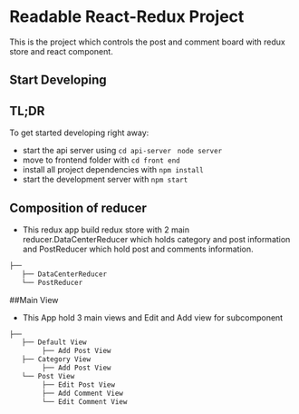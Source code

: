 # Readable React-Redux Project

This is the project which controls the post and comment board with redux store and react component.
## Start Developing

## TL;DR

To get started developing right away:
* start the api server using
 `cd api-server `
 `node server `
 * move to frontend folder with  `cd front end`
* install all project dependencies with `npm install`
* start the development server with `npm start`

## Composition of reducer
* This redux app build redux store with 2 main reducer.DataCenterReducer which holds category and post information and PostReducer which hold post and comments information.
```bash
├──
   ├── DataCenterReducer
   └── PostReducer
```

##Main View
* This App hold 3 main views and Edit and Add view for subcomponent
```bash
├──
   ├── Default View
        ├── Add Post View
   ├── Category View
        ├── Add Post View
   └── Post View
        ├── Edit Post View
        ├── Add Comment View
        └── Edit Comment View
